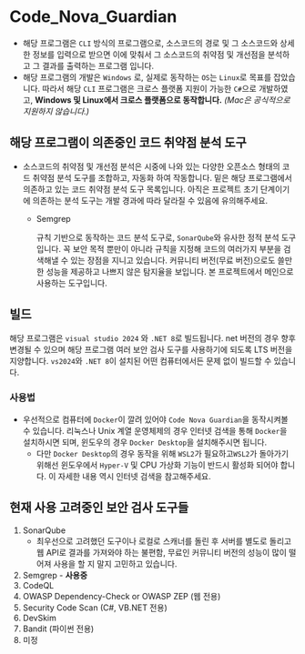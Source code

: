 # Code_Nova_Guardian

- 해당 프로그램은 ```CLI``` 방식의 프로그램으로, 소스코드의 경로 및 그 소스코드와 상세한 정보를 입력으로 받으면 이에 맞춰서 그 소스코드의 취약점 및 개선점을 분석하고 그 결과를 출력하는 프로그램 입니다.
- 해당 프로그램의 개발은 ```Windows``` 로, 실제로 동작하는 ```OS```는 ```Linux```로 목표를 잡았습니다. 따라서 해당 ```CLI``` 프로그램은 크로스 플랫폼 지원이 가능한 ```C#```으로 개발하였고, **Windows 및 Linux에서 크로스 플랫폼으로 동작합니다.** *(Mac은 공식적으로 지원하지 않습니다.)*

## 해당 프로그램이 의존중인 코드 취약점 분석 도구

- 소스코드의 취약점 및 개선점 분석은 시중에 나와 있는 다양한 오픈소스 형태의 코드 취약점 분석 도구를 조합하고, 자동화 하여 작동합니다. 밑은 해당 프로그램에서 의존하고 있는 코드 취약점 분석 도구 목록입니다. 아직은 프로젝트 초기 단계이기에 의존하는 분석 도구는 개발 경과에 따라 달라질 수 있음에 유의해주세요.

  - Semgrep

    규칙 기반으로 동작하는 코드 분석 도구로, ```SonarQube```와 유사한 정적 분석 도구입니다. 꼭 보안 목적 뿐만이 아니라 규칙을 지정해 코드의 여러가지 부분을 검색해낼 수 있는 장점을 지니고 있습니다. 커뮤니티 버전(무료 버전)으로도 쓸만한 성능을 제공하고 나쁘지 않은 탐지율을 보입니다. 본 프로젝트에서 메인으로 사용하는 도구입니다.

## 빌드

해당 프로그램은 ```visual studio 2024``` 와 ```.NET 8```로 빌드됩니다. net 버전의 경우 향후 변경될 수 있으며 해당 프로그램 여러 보안 검사 도구를 사용하기에 되도록 LTS 버전을 지양합니다. ```vs2024```와 ```.NET 8```이 설치된 어떤 컴퓨터에서든 문제 없이 빌드할 수 있습니다.

### 사용법

- 우선적으로 컴퓨터에 ```Docker```이 깔려 있어야 ```Code Nova Guardian```을 동작시켜볼 수 있습니다. 리눅스나 Unix 계열 운영체제의 경우 인터넷 검색을 통해 ```Docker```을 설치하시면 되며, 윈도우의 경우 ```Docker Desktop```을 설치해주시면 됩니다.
  - 다만 ```Docker Desktop```의 경우 동작을 위해 ```WSL2```가 필요하고```WSL2```가 돌아가기 위해선 윈도우에서 ```Hyper-V``` 및 CPU 가상화 기능이 반드시 활성화 되어야 합니다. 이 자세한 내용 역시 인터넷 검색을 참고해주세요.


## 현재 사용 고려중인 보안 검사 도구들

1. SonarQube
   - 최우선으로 고려했던 도구이나 로컬로 스캐너를 돌린 후 서버를 별도로 돌리고 웹 API로 결과를 가져와야 하는 불편함, 무료인 커뮤니티 버전의 성능이 많이 떨어져 사용을 할 지 말지 고민하고 있습니다.
2. Semgrep - **사용중**
3. CodeQL
4. OWASP Dependency-Check or OWASP ZEP (웹 전용)
5. Security Code Scan (C#, VB.NET 전용)
6. DevSkim
7. Bandit (파이썬 전용)
8. 미정

